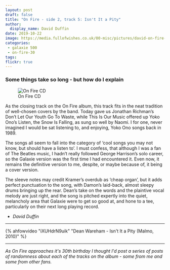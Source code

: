 ```yaml
---
layout: post
draft: false
title: "On Fire - side 2, track 5: Isn't It a Pity"
author:
  display_name: David Duffin
date: 2019-10-22
image: https://media.fullofwishes.co.uk/00-misc/pictures/david-on-fire-cd.jpg
categories:
 - galaxie 500
 - on-fire-30
tags:
flickr: true
---
```


### Some things take so long - but how do I explain

<figure class="caption aligncenter"><img src="https://media.fullofwishes.co.uk/00-misc/pictures/david-on-fire-cd.jpg" alt="On Fire CD" /><figcaption class="caption-text">On Fire CD</figcaption></figure>

As the closing track on the On Fire album, this track fits in the neat tradition of well-chosen covers by the band. Today gave us Jonathan Richman’s Don’t Let Our Youth Go To Waste, while This Is Our Music offered up Yoko Ono’s Listen, the Snow Is Falling, as sung so well by Naomi. I for one, never imagined I would be sat listening to, and enjoying, Yoko Ono songs back in 1989.

The songs all seem to fall into the category of ‘cool songs you may not know, but should have a listen to’. I must confess, that although I was a fan of The Beatles music, I hadn’t really followed George Harrison’s solo career, so the Galaxie version was the first time I had encountered it. Even now, it remains the definitive version to me, despite, or maybe because of, it being a cover version.

The sleeve notes may credit Kramer’s overdub as ‘cheap organ’, but it adds perfect punctuation to the song, with Damon’s laid-back, almost sleepy drums bringing up the rear. Dean’s take on the words and the plaintive vocal melody are just right, and the song is pitched expertly into the quiet, melancholy area that Galaxie were to get so good at, and hone to a tee, particularly on their next long playing record.

- _David Duffin_

---



{% ahfowvideo "iXUHdrN9uik" "Dean Wareham - Isn't It a Pity (Malmo, 2010)" %}

---

_As On Fire approaches it's 30th birthday I thought I'd post a series of posts of randomness about each of the tracks on the album - some from me and some from other fans._
